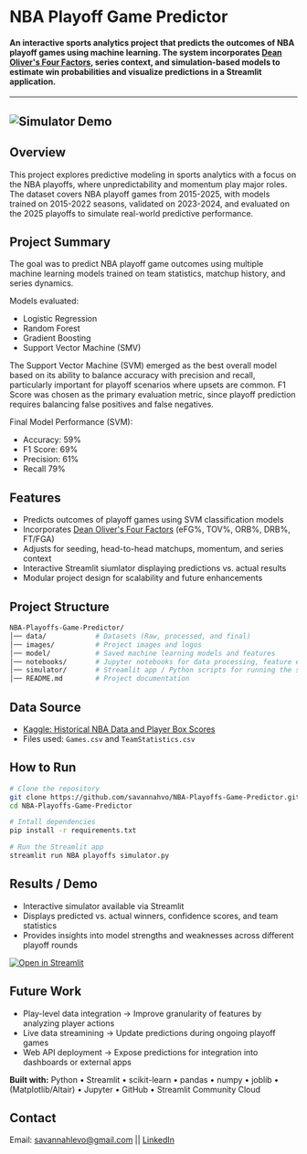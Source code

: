 # NBA Playoff Game Predictor 
#### An interactive sports analytics project that predicts the outcomes of NBA playoff games using machine learning. The system incorporates [Dean Oliver's Four Factors](https://www.basketball-reference.com/about/factors.html), series context, and simulation-based models to estimate win probabilities and visualize predictions in a Streamlit application.
---
![Simulator Demo](images/miscellaneous/demo.gif)
---


## Overview
This project explores predictive modeling in sports analytics with a focus on the NBA playoffs, where unpredictability and momentum play major roles. The dataset covers NBA playoff games from 2015-2025, with models trained on 2015-2022 seasons, validated on 2023-2024, and evaluated on the 2025 playoffs to simulate real-world predictive performance.

## Project Summary
The goal was to predict NBA playoff game outcomes using multiple machine learning models trained on team statistics, matchup history, and series dynamics.

Models evaluated:
- Logistic Regression
- Random Forest
- Gradient Boosting
- Support Vector Machine (SMV)

The Support Vector Machine (SVM) emerged as the best overall model based on its ability to balance accuracy with precision and recall, particularly important for playoff scenarios where upsets are common. F1 Score was chosen as the primary evaluation metric, since playoff prediction requires balancing false positives and false negatives.

Final Model Performance (SVM):
- Accuracy: 59%
- F1 Score: 69%
- Precision: 61%
- Recall 79%


## Features
- Predicts outcomes of playoff games using SVM classification models
- Incorporates [Dean Oliver's Four Factors](https://www.basketball-reference.com/about/factors.html) (eFG%, TOV%, ORB%, DRB%, FT/FGA)
- Adjusts for seeding, head-to-head matchups, momentum, and series context
- Interactive Streamlit siumlator displaying predictions vs. actual results
- Modular project design for scalability and future enhancements

## Project Structure
```bash
NBA-Playoffs-Game-Predictor/
│── data/            # Datasets (Raw, processed, and final)
│── images/          # Project images and logos
│── model/           # Saved machine learning models and features
│── notebooks/       # Jupyter notebooks for data processing, feature engineering, modeling, and simulator development
│── simulator/       # Streamlit app / Python scripts for running the simulator
│── README.md        # Project documentation
```

## Data Source
- [Kaggle: Historical NBA Data and Player Box Scores](https://www.kaggle.com/datasets/eoinamoore/historical-nba-data-and-player-box-scores/data)
- Files used: `Games.csv` and `TeamStatistics.csv`

## How to Run
```bash
# Clone the repository
git clone https://github.com/savannahvo/NBA-Playoffs-Game-Predictor.git
cd NBA-Playoffs-Game-Predictor

# Intall dependencies
pip install -r requirements.txt

# Run the Streamlit app
streamlit run NBA playoffs simulator.py
```

## Results / Demo
- Interactive simulator available via Streamlit  
- Displays predicted vs. actual winners, confidence scores, and team statistics  
- Provides insights into model strengths and weaknesses across different playoff rounds  

[![Open in Streamlit](https://static.streamlit.io/badges/streamlit_badge_black_white.svg)](https://nba-playoffs-game-predictor-mto2nkdzcubqnv9curkyfz.streamlit.app/)


## Future Work
- Play-level data integration -> Improve granularity of features by analyzing player actions
- Live data streamining -> Update predictions during ongoing playoff games
- Web API deployment -> Expose predictions for integration into dashboards or external apps

**Built with:** Python • Streamlit • scikit-learn • pandas • numpy • joblib • (Matplotlib/Altair) • Jupyter • GitHub • Streamlit Community Cloud

## Contact
Email: savannahlevo@gmail.com || [LinkedIn](https://www.linkedin.com/in/savannahlevo/)     


